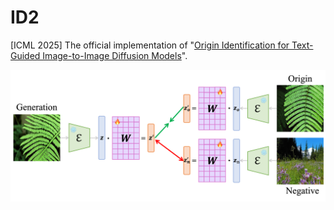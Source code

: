 # ID2
[ICML 2025] The official implementation of "[Origin Identification for Text-Guided Image-to-Image Diffusion Models](https://arxiv.org/abs/2501.02376)".

![image](https://github.com/WangWenhao0716/ID2/blob/main/method_icml.png)
